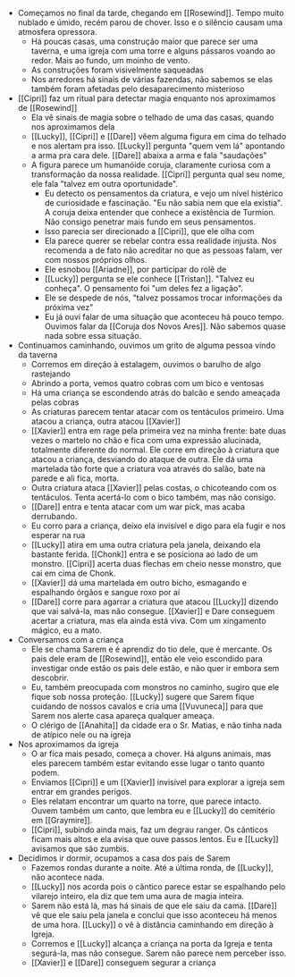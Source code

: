 - Começamos no final da tarde, chegando em [[Rosewind]]. Tempo muito nublado e úmido, recém parou de chover. Isso e o silêncio causam uma atmosfera opressora.
	- Há poucas casas, uma construção maior que parece ser uma taverna, e uma igreja com uma torre e alguns pássaros voando ao redor. Mais ao fundo, um moinho de vento.
	- As construções foram visivelmente saqueadas
	- Nos arredores há sinais de várias fazendas, não sabemos se elas também foram afetadas pelo desaparecimento misterioso
- [[Cipri]] faz um ritual para detectar magia enquanto nos aproximamos de [[Rosewind]]
	- Ela vê sinais de magia sobre o telhado de uma das casas, quando nos aproximamos dela
	- [[Lucky]], [[Cipri]] e [[Dare]] vêem alguma figura em cima do telhado e nos alertam pra isso. [[Lucky]] pergunta "quem vem lá" apontando a arma pra cara dele. [[Dare]] abaixa a arma e fala "saudações"
	- A figura parece um humanóide coruja, claramente curiosa com a transformação da nossa realidade. [[Cipri]] pergunta qual seu nome, ele fala "talvez em outra oportunidade".
		- Eu detecto os pensamentos da criatura, e vejo um nível histérico de curiosidade e fascinação. "Eu não sabia nem que ela existia". A coruja deixa entender que conhece a existência de Turmion. Não consigo penetrar mais fundo em seus pensamentos.
		- Isso parecia ser direcionado a [[Cipri]], que ele olha com
		- Ela parece querer se rebelar contra essa realidade injusta. Nos recomenda a de fato não acreditar no que as pessoas falam, ver com nossos próprios olhos.
		- Ele esnobou [[Ariadne]], por participar do rolê de
		- [[Lucky]] pergunta se ele conhece [[Tristan]]. "Talvez eu conheça". O pensamento foi "um deles fez a ligação".
		- Ele se despede de nós, "talvez possamos trocar informações da próxima vez"
		- Eu já ouvi falar de uma situação que aconteceu há pouco tempo. Ouvimos falar da [[Coruja dos Novos Ares]]. Não sabemos quase nada sobre essa situação.
- Continuamos caminhando, ouvimos um grito de alguma pessoa vindo da taverna
	- Corremos em direção à estalagem, ouvimos o barulho de algo rastejando
	- Abrindo a porta, vemos quatro cobras com um bico e ventosas
	- Há uma criança se escondendo atrás do balcão e sendo ameaçada pelas cobras
	- As criaturas parecem tentar atacar com os tentáculos primeiro. Uma atacou a criança, outra atacou [[Xavier]]
	- [[Xavier]] entra em rage pela primeira vez na minha frente: bate duas vezes o martelo no chão e fica com uma expressão alucinada, totalmente diferente do normal. Ele corre em direção à criatura que atacou a criança, desviando do ataque de outra. Ele dá uma martelada tão forte que a criatura voa através do salão, bate na parede e ali fica, morta.
	- Outra criatura ataca [[Xavier]] pelas costas, o chicoteando com os tentáculos. Tenta acertá-lo com o bico também, mas não consigo.
	- [[Dare]] entra e tenta atacar com um war pick, mas acaba derrubando.
	- Eu corro para a criança, deixo ela invisível e digo para ela fugir e nos esperar na rua
	- [[Lucky]] atira em uma outra criatura pela janela, deixando ela bastante ferida. [[Chonk]] entra e se posiciona ao lado de um monstro. [[Cipri]] acerta duas flechas em cheio nesse monstro, que cai em cima de Chonk.
	- [[Xavier]] dá uma martelada em outro bicho, esmagando e espalhando órgãos e sangue roxo por aí
	- [[Dare]] corre para agarrar a criatura que atacou [[Lucky]] dizendo que vai salvá-la, mas não consegue. [[Xavier]] e Dare conseguem acertar a criatura, mas ela ainda está viva. Com um xingamento mágico, eu a mato.
- Conversamos com a criança
	- Ele se chama Sarem e é aprendiz do tio dele, que é mercante. Os pais dele eram de [[Rosewind]], então ele veio escondido para investigar onde estão os pais dele estão, e não quer ir embora sem descobrir.
	- Eu, também preocupada com monstros no caminho, sugiro que ele fique sob nossa proteção. [[Lucky]] sugere que Sarem fique cuidando de nossos cavalos e cria uma [[Vuvuneca]] para que Sarem nos alerte casa apareça qualquer ameaça.
	- O clérigo de [[Anahita]] da cidade era o Sr. Matias, e não tinha nada de atípico nele ou na igreja
- Nos aproximamos da igreja
	- O ar fica mais pesado, começa a chover. Há alguns animais, mas eles parecem também estar evitando esse lugar o tanto quanto podem.
	- Enviamos [[Cipri]] e um [[Xavier]] invisível para explorar a igreja sem entrar em grandes perigos.
	- Eles relatam encontrar um quarto na torre, que parece intacto. Ouvem também um canto, que lembra eu e [[Lucky]] do cemitério em [[Graymire]].
	- [[Cipri]], subindo ainda mais, faz um degrau ranger. Os cânticos ficam mais altos e ela avisa que ouve passos lentos. Eu e [[Lucky]] avisamos que são zumbis.
- Decidimos ir dormir, ocupamos a casa dos pais de Sarem
	- Fazemos rondas durante a noite. Até a última ronda, de [[Lucky]], não acontece nada.
	- [[Lucky]] nos acorda pois o cântico parece estar se espalhando pelo vilarejo inteiro, ela diz que tem uma aura de magia inteira.
	- Sarem não está lá, mas há sinais de que ele saiu da cama. [[Dare]] vê que ele saiu pela janela e conclui que isso aconteceu há menos de uma hora. [[Lucky]] o vê à distância caminhando em direção à Igreja.
	- Corremos e [[Lucky]] alcança a criança na porta da Igreja e tenta segurá-la, mas não consegue. Sarem não parece nem perceber isso.
	- [[Xavier]] e [[Dare]] conseguem segurar a criança